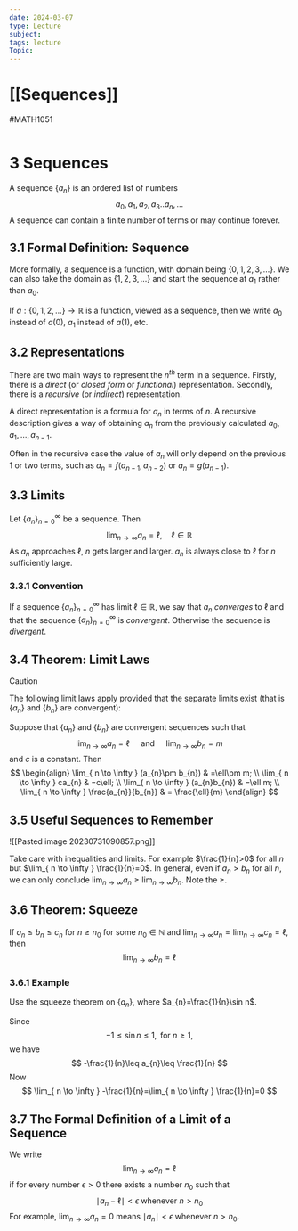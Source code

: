 ```yaml
---
date: 2024-03-07
type: Lecture
subject: 
tags: lecture
Topic:
---
```

# [[Sequences]]
#MATH1051

```toc
```


# 3 Sequences

A sequence $\{a_{n}\}$ is an ordered list of numbers
$$
a_{0},a_{1},a_{2},a_{3}..a_{n},\dots
$$
A sequence can contain a finite number of terms or may continue forever.

## 3.1 Formal Definition: Sequence

More formally, a sequence is a function, with domain being $\{0,1,2,3,\dots\}$. We can also take the domain as $\{1,2,3,\dots\}$ and start the sequence at $a_{1}$ rather than $a_{0}$.

If $a:\{0,1,2,\dots\}\to \mathbb{R}$ is a function, viewed as a sequence, then we write $a_{0}$ instead of $a(0)$, $a_{1}$ instead of $a(1)$, etc.

## 3.2 Representations

There are two main ways to represent the $n^{th}$ term in a sequence. Firstly, there is a *direct* (or *closed form* or *functional*) representation. Secondly, there is a *recursive* (or *indirect*) representation.

A direct representation is a formula for $a_{n}$ in terms of $n$. A recursive description gives a way of obtaining $a_{n}$ from the previously calculated $a_{0},a_{1},\dots,a_{n-1}$.

Often in the recursive case the value of $a_{n}$ will only depend on the previous 1 or two terms, such as $a_{n}=f(a_{n-1},a_{n-2})$ or $a_{n}=g(a_{n-1})$.

## 3.3 Limits

Let $\{a_{n}\}^\infty_{n=0}$ be a sequence. Then
$$
\lim_{ n \to \infty } a_{n}=\ell,\quad \ell \in \mathbb{R}
$$
As $a_{n}$ approaches $\ell$, $n$ gets larger and larger. $a_{n}$ is always close to $\ell$ for $n$ sufficiently large.

### 3.3.1 Convention

If a sequence $\{a_{n}\}^\infty_{n=0}$ has limit $\ell\in \mathbb{R}$, we say that $a_{n}$ *converges* to $\ell$ and that the sequence $\{a_{n}\}^\infty_{n=0}$ is *convergent*. Otherwise the sequence is *divergent*.

## 3.4 Theorem: Limit Laws

> [!caution]
> 

The following limit laws apply provided that the separate limits exist (that is $\{a_{n}\}$ and $\{b_{n}\}$ are convergent):

Suppose that $\{a_{n}\}$ and $\{b_{n}\}$ are convergent sequences such that 
$$
\lim_{ n \to \infty } a_{n}=\ell \quad \text{ and } \quad \lim_{ n \to \infty } b_{n}=m
$$
and $c$ is a constant. Then
$$
\begin{align}
\lim_{ n \to \infty } (a_{n}\pm b_{n}) & =\ell\pm m; \\
\lim_{ n \to \infty } ca_{n} & =c\ell; \\
\lim_{ n \to \infty } (a_{n}b_{n}) & =\ell m; \\
\lim_{ n \to \infty } \frac{a_{n}}{b_{n}} & = \frac{\ell}{m} 
\end{align}
$$

## 3.5 Useful Sequences to Remember

![[Pasted image 20230731090857.png]]

Take care with inequalities and limits. For example $\frac{1}{n}>0$ for all $n$ but $\lim_{ n \to \infty } \frac{1}{n}=0$. In general, even if $a_{n}>b_{n}$ for all $n$, we can only conclude $\lim_{ n \to \infty }a_{n}\geq \lim_{ n \to \infty }b_{n}$. Note the $\geq$.

## 3.6 Theorem: Squeeze

If $a_{n}\leq b_{n}\leq c_{n}$ for $n\geq n_{0}$ for some $n_{0} \in \mathbb{N}$ and $\lim_{ n \to \infty }a_{n}=\lim_{ n \to \infty }c_{n}=\ell$, then
$$
\lim_{ n \to \infty } b_{n}=\ell
$$
### 3.6.1 Example

Use the squeeze theorem on $\{a_{n}\}$, where $a_{n}=\frac{1}{n}\sin n$.

Since 
$$
-1\leq \sin n\leq 1, \text{ for }n\geq 1,
$$
we have
$$
-\frac{1}{n}\leq a_{n}\leq \frac{1}{n}
$$
Now
$$
\lim_{ n \to \infty } -\frac{1}{n}=\lim_{ n \to \infty } \frac{1}{n}=0
$$
## 3.7 The Formal Definition of a Limit of a Sequence

We write
$$
\lim_{ n \to \infty } a_{n}=\ell
$$
if for every number $\epsilon>0$ there exists a number $n_{0}$ such that
$$
\mid a_{n}-\ell \mid<\epsilon \text{ whenever }n>n_{0}
$$
For example, $\lim_{ n \to \infty }a_{n}=0$ means $\mid a_{n}\mid<\epsilon$ whenever $n>n_{0}$.
